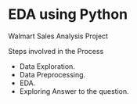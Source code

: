 # EDA using Python

Walmart Sales Analysis Project

Steps involved in the Process
* Data Exploration.
* Data Preprocessing.
* EDA. 
* Exploring Answer to the question.


